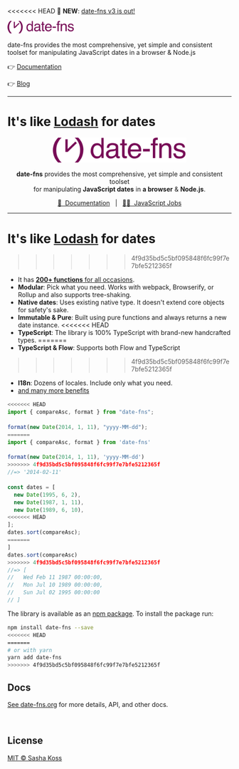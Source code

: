 <<<<<<< HEAD
🎉️ **NEW**: [date-fns v3 is out!](https://blog.date-fns.org/v3-is-out/)

<img alt="date-fns" title="date-fns" src="https://raw.githubusercontent.com/date-fns/date-fns/master/docs/logotype.svg" width="150" />

date-fns provides the most comprehensive, yet simple and consistent toolset for manipulating JavaScript dates in a browser & Node.js

👉 [Documentation](https://date-fns.org/)

👉 [Blog](https://blog.date-fns.org/)

<hr>

It's like [Lodash](https://lodash.com) for dates
=======
<p align="center">
  <a href="https://date-fns.org/">
    <img alt="date-fns" title="date-fns" src="https://raw.githubusercontent.com/date-fns/date-fns/master/docs/logotype.svg" width="300" />
  </a>
</p>

<p align="center">
  <b>date-fns</b> provides the most comprehensive, yet simple and consistent toolset
  <br>
  for manipulating <b>JavaScript dates</b> in <b>a browser</b> & <b>Node.js</b>.</b>
</p>

<div align="center">

[📖&nbsp; Documentation](https://date-fns.org/docs/Getting-Started/)&nbsp;&nbsp;&nbsp;|&nbsp;&nbsp;&nbsp;[🧑‍💻&nbsp; JavaScript Jobs](https://jobs.date-fns.org/)

</div>

<hr>

# It's like [Lodash](https://lodash.com) for dates
>>>>>>> 4f9d35bd5c5bf095848f6fc99f7e7bfe5212365f

- It has [**200+ functions** for all occasions](https://date-fns.org/docs/Getting-Started/).
- **Modular**: Pick what you need. Works with webpack, Browserify, or Rollup and also supports tree-shaking.
- **Native dates**: Uses existing native type. It doesn't extend core objects for safety's sake.
- **Immutable & Pure**: Built using pure functions and always returns a new date instance.
<<<<<<< HEAD
- **TypeScript**: The library is 100% TypeScript with brand-new handcrafted types.
=======
- **TypeScript & Flow**: Supports both Flow and TypeScript
>>>>>>> 4f9d35bd5c5bf095848f6fc99f7e7bfe5212365f
- **I18n**: Dozens of locales. Include only what you need.
- [and many more benefits](https://date-fns.org/)

```js
<<<<<<< HEAD
import { compareAsc, format } from "date-fns";

format(new Date(2014, 1, 11), "yyyy-MM-dd");
=======
import { compareAsc, format } from 'date-fns'

format(new Date(2014, 1, 11), 'yyyy-MM-dd')
>>>>>>> 4f9d35bd5c5bf095848f6fc99f7e7bfe5212365f
//=> '2014-02-11'

const dates = [
  new Date(1995, 6, 2),
  new Date(1987, 1, 11),
  new Date(1989, 6, 10),
<<<<<<< HEAD
];
dates.sort(compareAsc);
=======
]
dates.sort(compareAsc)
>>>>>>> 4f9d35bd5c5bf095848f6fc99f7e7bfe5212365f
//=> [
//   Wed Feb 11 1987 00:00:00,
//   Mon Jul 10 1989 00:00:00,
//   Sun Jul 02 1995 00:00:00
// ]
```

The library is available as an [npm package](https://www.npmjs.com/package/date-fns).
To install the package run:

```bash
npm install date-fns --save
<<<<<<< HEAD
=======
# or with yarn
yarn add date-fns
>>>>>>> 4f9d35bd5c5bf095848f6fc99f7e7bfe5212365f
```

## Docs

[See date-fns.org](https://date-fns.org/) for more details, API,
and other docs.

<br />
<!-- END OF README-JOB SECTION -->

## License

[MIT © Sasha Koss](https://kossnocorp.mit-license.org/)
